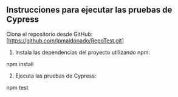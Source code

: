 ## Instrucciones para ejecutar las pruebas de Cypress
Clona el repositorio desde GitHub: [https://github.com/lpmaldonado/RepoTest.git]

1. Instala las dependencias del proyecto utilizando npm:

npm install


2. Ejecuta las pruebas de Cypress:

npm test



